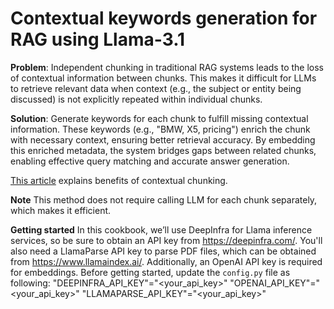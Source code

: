 # Contextual keywords generation for RAG using Llama-3.1

**Problem**: Independent chunking in traditional RAG systems leads to the loss of contextual information between chunks. This makes it difficult for LLMs to retrieve relevant data when context (e.g., the subject or entity being discussed) is not explicitly repeated within individual chunks.

**Solution**: Generate keywords for each chunk to fulfill missing contextual information. These keywords (e.g., "BMW, X5, pricing") enrich the chunk with necessary context, ensuring better retrieval accuracy. By embedding this enriched metadata, the system bridges gaps between related chunks, enabling effective query matching and accurate answer generation.

[This article](https://medium.com/@ailabs/overcoming-independent-chunking-in-rag-systems-a-hybrid-approach-5d2c205b3732) explains benefits of contextual chunking.

**Note** This method does not require calling LLM for each chunk separately, which makes it efficient.

**Getting started**
In this cookbook, we’ll use DeepInfra for Llama inference services, so be sure to obtain an API key from https://deepinfra.com/.
You'll also need a LlamaParse API key to parse PDF files, which can be obtained from https://www.llamaindex.ai/.
Additionally, an OpenAI API key is required for embeddings.
Before getting started, update the <code>config.py</code> file as following:
    "DEEPINFRA_API_KEY"="<your_api_key>"
    "OPENAI_API_KEY"="<your_api_key>"
    "LLAMAPARSE_API_KEY"="<your_api_key>"